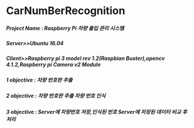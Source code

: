 # CarNumBerRecognition

##### Project Name : Raspberry Pi 차량 출입 관리 시스템

##### Server>>Ubuntu 16.04

##### Client>>Raspberry pi 3 model rev 1.2(Raspbian Buster),opencv 4.1.2,Raspberry pi Camera v2 Module

##### 1 objective : 차량 번호판 추출

##### 2 objective : 차량 번호판 추출 차량 번호 인식

##### 3 objective : Server에 차량번호 저장,인식된 번호 Server에 저장된 데이터 비교 후 처리

